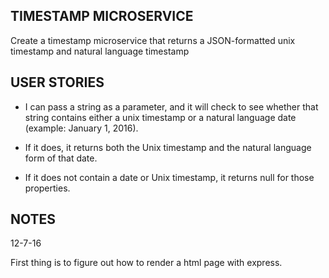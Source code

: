 TIMESTAMP MICROSERVICE
---------------------------
Create a timestamp microservice that returns a JSON-formatted unix timestamp and natural language timestamp

USER STORIES
------------

* I can pass a string as a parameter, and it will check to see whether that string contains either a unix timestamp or a natural language date (example: January 1, 2016).

* If it does, it returns both the Unix timestamp and the natural language form of that date.

* If it does not contain a date or Unix timestamp, it returns null for those properties.


NOTES 
------

12-7-16

First thing is to figure out how to render a html page with express.